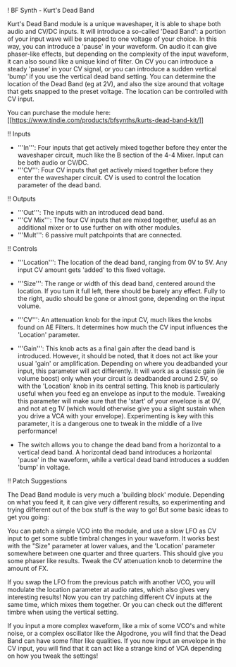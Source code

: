 ! BF Synth - Kurt's Dead Band

Kurt's Dead Band module is a unique waveshaper, it is able to shape both audio and CV/DC inputs. It will introduce a so-called 'Dead Band': a portion of your input wave will be snapped to one voltage of your choice. In this way, you can introduce a 'pause' in your waveform. On audio it can give phaser-like effects, but depending on the complexity of the input waveform, it can also sound like a unique kind of filter. On CV you can introduce a steady 'pause' in your CV signal, or you can introduce a sudden vertical 'bump' if you use the vertical dead band setting. You can determine the location of the Dead Band (eg at 2V), and also the size around that voltage that gets snapped to the preset voltage. The location can be controlled with CV input.

You can purchase the module here: [[https://www.tindie.com/products/bfsynths/kurts-dead-band-kit/]]
 
!! Inputs
 
* '''In''': Four inputs that get actively mixed together before they enter the waveshaper circuit, much like the B section of the 4-4 Mixer. Input can be both audio or CV/DC.
* '''CV''': Four CV inputs that get actively mixed together before they enter the waveshaper circuit. CV is used to control the location parameter of the dead band.
 
!! Outputs
 
* '''Out''': The inputs with an introduced dead band.
* '''CV Mix''': The four CV inputs that are mixed together, useful as an additional mixer or to use further on with other modules.
* '''Mult''': 6 passive mult patchpoints that are connected.
 
!! Controls
 
* '''Location''': The location of the dead band, ranging from 0V to 5V. Any input CV amount gets 'added' to this fixed voltage.
* '''Size''': The range or width of this dead band, centered around the location. If you turn it full left, there should be barely any effect. Fully to the right, audio should be gone or almost gone, depending on the input volume.
* '''CV''': An attenuation knob for the input CV, much likes the knobs found on AE Filters. It determines how much the CV input influences the 'Location' parameter.
* '''Gain''': This knob acts as a final gain after the dead band is introduced. However, it should be noted, that it does not act like your usual 'gain' or amplification. Depending on where you deadbanded your input, this parameter will act differently. It will work as a classic gain (ie volume boost) only when your circuit is deadbanded around 2.5V, so with the 'Location' knob in its central setting. This knob is particularly useful when you feed eg an envelope as input to the module. Tweaking this parameter will make sure that the 'start' of your envelope is at 0V, and not at eg 1V (which would otherwise give you a slight sustain when you drive a VCA with your envelope). Experimenting is key with this parameter, it is a dangerous one to tweak in the middle of a live performance!
 
* The switch allows you to change the dead band from a horizontal to a vertical dead band. A horizontal dead band introduces a horizontal 'pause' in the waveform, while a vertical dead band introduces a sudden 'bump' in voltage.
 
!! Patch Suggestions
 
The Dead Band module is very much a 'building block' module. Depending on what you feed it, it can give very different results, so experimenting and trying different out of the box stuff is the way to go! But some basic ideas to get you going:
 
You can patch a simple VCO into the module, and use a slow LFO as CV input to get some subtle timbral changes in your waveform. It works best with the "Size" parameter at lower values, and the 'Location' parameter somewhere between one quarter and three quarters. This should give you some phaser like results. Tweak the CV attenuation knob to determine the amount of FX.
 
If you swap the LFO from the previous patch with another VCO, you will modulate the location parameter at audio rates, which also gives very interesting results! Now you can try patching different CV inputs at the same time, which mixes them together. Or you can check out the different timbre when using the vertical setting.
 
If you input a more complex waveform, like a mix of some VCO's and white noise, or a complex oscillator like the Algodrone, you will find that the Dead Band can have some filter like qualities. If you now input an envelope in the CV input, you will find that it can act like a strange kind of VCA depending on how you tweak the settings!

